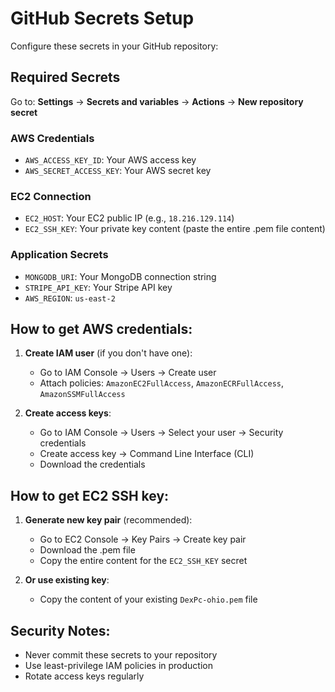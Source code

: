 # GitHub Secrets Setup

Configure these secrets in your GitHub repository:

## Required Secrets

Go to: **Settings** → **Secrets and variables** → **Actions** → **New repository secret**

### AWS Credentials
- `AWS_ACCESS_KEY_ID`: Your AWS access key
- `AWS_SECRET_ACCESS_KEY`: Your AWS secret key

### EC2 Connection
- `EC2_HOST`: Your EC2 public IP (e.g., `18.216.129.114`)
- `EC2_SSH_KEY`: Your private key content (paste the entire .pem file content)

### Application Secrets
- `MONGODB_URI`: Your MongoDB connection string
- `STRIPE_API_KEY`: Your Stripe API key
- `AWS_REGION`: `us-east-2`

## How to get AWS credentials:

1. **Create IAM user** (if you don't have one):
   - Go to IAM Console → Users → Create user
   - Attach policies: `AmazonEC2FullAccess`, `AmazonECRFullAccess`, `AmazonSSMFullAccess`

2. **Create access keys**:
   - Go to IAM Console → Users → Select your user → Security credentials
   - Create access key → Command Line Interface (CLI)
   - Download the credentials

## How to get EC2 SSH key:

1. **Generate new key pair** (recommended):
   - Go to EC2 Console → Key Pairs → Create key pair
   - Download the .pem file
   - Copy the entire content for the `EC2_SSH_KEY` secret

2. **Or use existing key**:
   - Copy the content of your existing `DexPc-ohio.pem` file

## Security Notes:
- Never commit these secrets to your repository
- Use least-privilege IAM policies in production
- Rotate access keys regularly
